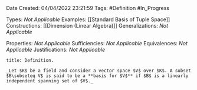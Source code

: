 <br />
<br />

Date Created: 04/04/2022 23:21:59
Tags: #Definition #In_Progress

Types: _Not Applicable_
Examples: [[Standard Basis of Tuple Space]]
Constructions: [[Dimension (Linear Algebra)]]
Generalizations: _Not Applicable_

Properties: _Not Applicable_
Sufficiencies: _Not Applicable_
Equivalences: _Not Applicable_
Justifications: _Not Applicable_

``` ad-Definition
title: Definition.

_Let $K$ be a field and consider a vector space $V$ over $K$. A subset $B\subseteq V$ is said to be a **basis for $V$** if $B$ is a linearly independent spanning set of $V$._

```
